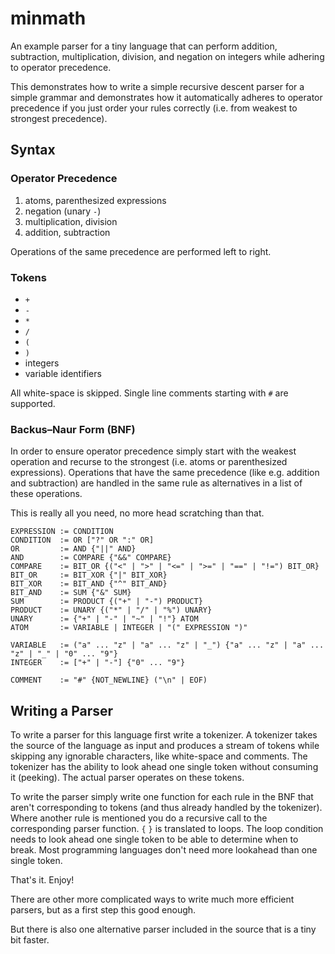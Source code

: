 minmath
=======

An example parser for a tiny language that can perform addition, subtraction,
multiplication, division, and negation on integers while adhering to operator
precedence.

This demonstrates how to write a simple recursive descent parser for a simple
grammar and demonstrates how it automatically adheres to operator precedence
if you just order your rules correctly (i.e. from weakest to strongest
precedence).

Syntax
------

### Operator Precedence

1. atoms, parenthesized expressions
2. negation (unary `-`)
3. multiplication, division
4. addition, subtraction

Operations of the same precedence are performed left to right.

### Tokens

- `+`
- `-`
- `*`
- `/`
- `(`
- `)`
- integers
- variable identifiers

All white-space is skipped. Single line comments starting with `#` are supported.

### Backus–Naur Form (BNF)

In order to ensure operator precedence simply start with the weakest operation
and recurse to the strongest (i.e. atoms or parenthesized expressions).
Operations that have the same precedence (like e.g. addition and subtraction)
are handled in the same rule as alternatives in a list of these operations.

This is really all you need, no more head scratching than that.

```BNF
EXPRESSION := CONDITION
CONDITION  := OR ["?" OR ":" OR]
OR         := AND {"||" AND}
AND        := COMPARE {"&&" COMPARE}
COMPARE    := BIT_OR {("<" | ">" | "<=" | ">=" | "==" | "!=") BIT_OR}
BIT_OR     := BIT_XOR {"|" BIT_XOR}
BIT_XOR    := BIT_AND {"^" BIT_AND}
BIT_AND    := SUM {"&" SUM}
SUM        := PRODUCT {("+" | "-") PRODUCT}
PRODUCT    := UNARY {("*" | "/" | "%") UNARY}
UNARY      := {"+" | "-" | "~" | "!"} ATOM
ATOM       := VARIABLE | INTEGER | "(" EXPRESSION ")"

VARIABLE   := ("a" ... "z" | "a" ... "z" | "_") {"a" ... "z" | "a" ... "z" | "_" | "0" ... "9"}
INTEGER    := ["+" | "-"] {"0" ... "9"}

COMMENT    := "#" {NOT_NEWLINE} ("\n" | EOF)
```

Writing a Parser
----------------

To write a parser for this language first write a tokenizer. A tokenizer takes
the source of the language as input and produces a stream of tokens while
skipping any ignorable characters, like white-space and comments. The tokenizer
has the ability to look ahead one single token without consuming it (peeking).
The actual parser operates on these tokens.

To write the parser simply write one function for each rule in the BNF that
aren't corresponding to tokens (and thus already handled by the tokenizer).
Where another rule is mentioned you do a recursive call to the corresponding
parser function. `{` `}` is translated to loops. The loop condition needs to
look ahead one single token to be able to determine when to break. Most
programming languages don't need more lookahead than one single token.

That's it. Enjoy!

There are other more complicated ways to write much more efficient parsers,
but as a first step this good enough.

But there is also one alternative parser included in the source that is a
tiny bit faster.
